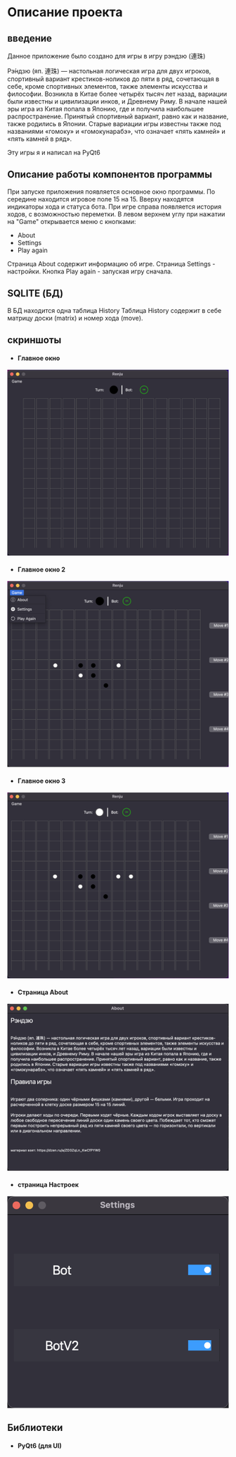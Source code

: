 <h1>Описание проекта</h1>

<h2>введение</h2>

Данное приложение было создано для игры в игру рэндзю (連珠)

Рэ́ндзю (яп. 連珠) — настольная логическая игра для двух игроков, спортивный вариант крестиков-ноликов до пяти в ряд, сочетающая в себе, кроме спортивных элементов, также элементы искусства и философии. Возникла в Китае более четырёх тысяч лет назад, вариации были известны и цивилизации инков, и Древнему Риму. В начале нашей эры игра из Китая попала в Японию, где и получила наибольшее распространение. Принятый спортивный вариант, равно как и название, также родились в Японии. Старые вариации игры известны также под названиями «гомоку» и «гомокунарабэ», что означает «пять камней» и «пять камней в ряд».

Эту игры я и написал на PyQt6

<h2>Описание работы компонентов программы</h2>

При запуске приложения появляется основное окно программы. По середине находится игровое поле 15 на 15. Вверху находятся индикаторы хода и статуса бота. При игре справа появляется история ходов, с возможностью переметки. В левом верхнем углу при нажатии на "Game" открывается меню с кнопками: 

* About
* Settings
* Play again

Страница About содержит информацию об игре. Страница Settings - настройки. Кнопка Play again - запуская игру сначала.

<h2>SQLITE (БД)</h2>
В БД находится одна таблица History
Таблица History содержит в себе матрицу доски (matrix) и номер хода (move).

<h2>скриншоты</h2>

* #### Главное окно

![Главное окно](screenshots/main.png)

* #### Главное окно 2

![alt Главное окно](screenshots/main_1.png)

* #### Главное окно 3

![alt Главное окно](screenshots/main_2.png)

* #### Страница About

![Страница About](screenshots/about.png)

* #### страница Настроек

![страница Настроек](screenshots/settings.png)

<h2>Библиотеки</h2>

* #### PyQt6 (для UI)
